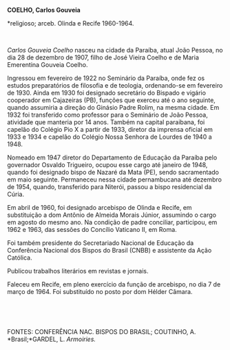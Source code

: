 **COELHO, Carlos Gouveia**

\*religioso; arceb. Olinda e Recife 1960-1964.

 

*Carlos Gouveia Coelho* nasceu na cidade da Paraíba, atual João Pessoa,
no dia 28 de dezembro de 1907, filho de José Vieira Coelho e de Maria
Emerentina Gouveia Coelho.

Ingressou em fevereiro de 1922 no Seminário da Paraíba, onde fez os
estudos preparatórios de filosofia e de teologia, ordenando-se em
fevereiro de 1930. Ainda em 1930 foi designado secretário do Bispado e
vigário cooperador em Cajazeiras (PB), funções que exerceu até o ano
seguinte, quando assumiria a direção do Ginásio Padre Rolim, na mesma
cidade. Em 1932 foi transferido como professor para o Seminário de João
Pessoa, atividade que manteria por 14 anos. Também na capital paraibana,
foi capelão do Colégio Pio X a partir de 1933, diretor da imprensa
oficial em 1933 e 1934 e capelão do Colégio Nossa Senhora de Lourdes de
1940 a 1948.

Nomeado em 1947 diretor do Departamento de Educação da Paraíba pelo
governador Osvaldo Trigueiro, ocupou esse cargo até janeiro de 1948,
quando foi designado bispo de Nazaré da Mata (PE), sendo sacramentado em
maio seguinte. Permaneceu nessa cidade pernambucana até dezembro de
1954, quando, transferido para Niterói, passou a bispo residencial da
Cúria.

Em abril de 1960, foi designado arcebispo de Olinda e Recife, em
substituição a dom Antônio de Almeida Morais Júnior, assumindo o cargo
em agosto do mesmo ano. Na condição de padre conciliar, participou, em
1962 e 1963, das sessões do Concílio Vaticano II, em Roma.

Foi também presidente do Secretariado Nacional de Educação da
Conferência Nacional dos Bispos do Brasil (CNBB) e assistente da Ação
Católica.

Publicou trabalhos literários em revistas e jornais.

Faleceu em Recife, em pleno exercício da função de arcebispo, no dia 7
de março de 1964. Foi substituído no posto por dom Hélder Câmara.

 

 

FONTES: CONFERÊNCIA NAC. BISPOS DO BRASIL; COUTINHO, A. *Brasil;*GARDEL,
L. *Armoiries.*

 
